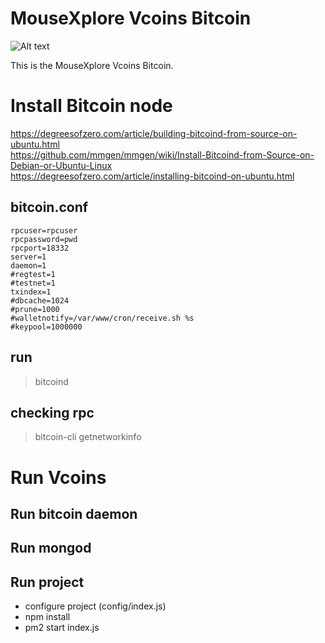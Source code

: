 # MouseXplore Vcoins Bitcoin
![Alt text](/logo.png?raw=true "Logo")


This is the MouseXplore Vcoins Bitcoin.


# Install Bitcoin node
https://degreesofzero.com/article/building-bitcoind-from-source-on-ubuntu.html  
https://github.com/mmgen/mmgen/wiki/Install-Bitcoind-from-Source-on-Debian-or-Ubuntu-Linux  
https://degreesofzero.com/article/installing-bitcoind-on-ubuntu.html

## bitcoin.conf
```
rpcuser=rpcuser
rpcpassword=pwd
rpcport=18332
server=1
daemon=1
#regtest=1
#testnet=1
txindex=1
#dbcache=1024
#prune=1000
#walletnotify=/var/www/cron/receive.sh %s
#keypool=1000000
```

## run
>bitcoind

## checking rpc
>bitcoin-cli getnetworkinfo

# Run Vcoins

## Run bitcoin daemon
## Run mongod
## Run project
- configure project (config/index.js)  
- npm install  
- pm2 start index.js  

